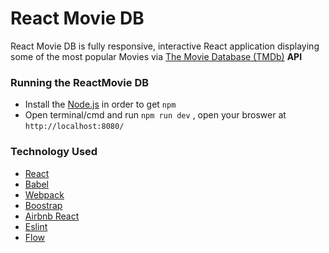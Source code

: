 # React Movie DB

React Movie DB is fully responsive, interactive React application displaying some of the most popular Movies via [ The Movie Database (TMDb)][1] **API**

[1]: https://www.themoviedb.org/documentation/api

### Running the ReactMovie DB

- Install the [Node.js](https://nodejs.org/en/) in order to get `npm`
- Open terminal/cmd and run `npm run dev` , open your broswer at `http://localhost:8080/`

### Technology Used

- [React](https://reactjs.org/)
- [Babel](https://babeljs.io/)
- [Webpack](https://webpack.js.org/)
- [Boostrap](https://getbootstrap.com/)
- [Airbnb React](https://github.com/airbnb/javascript/tree/master/react)
- [Eslint](https://eslint.org/)
- [Flow](https://flow.org/)
